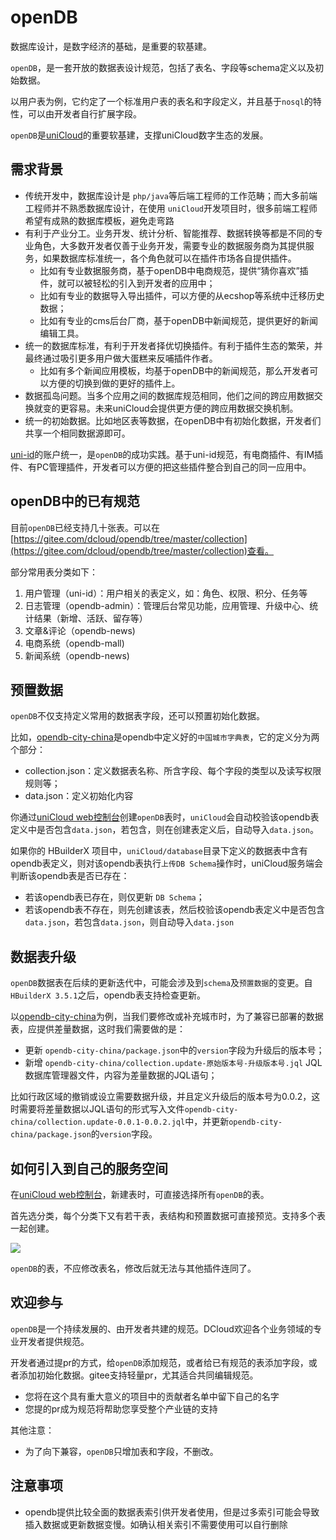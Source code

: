 # openDB

数据库设计，是数字经济的基础，是重要的软基建。

`openDB`，是一套开放的数据表设计规范，包括了表名、字段等schema定义以及初始数据。

以用户表为例，它约定了一个标准用户表的表名和字段定义，并且基于`nosql`的特性，可以由开发者自行扩展字段。

`openDB`是[uniCloud](https://uniapp.dcloud.io/uniCloud/)的重要软基建，支撑uniCloud数字生态的发展。

## 需求背景
- 传统开发中，数据库设计是 `php/java`等后端工程师的工作范畴；而大多前端工程师并不熟悉数据库设计，在使用 `uniCloud`开发项目时，很多前端工程师希望有成熟的数据库模板，避免走弯路
- 有利于产业分工。业务开发、统计分析、智能推荐、数据转换等都是不同的专业角色，大多数开发者仅善于业务开发，需要专业的数据服务商为其提供服务，如果数据库标准统一，各个角色就可以在插件市场各自提供插件。
  * 比如有专业数据服务商，基于openDB中电商规范，提供“猜你喜欢”插件，就可以被轻松的引入到开发者的应用中；
  * 比如有专业的数据导入导出插件，可以方便的从ecshop等系统中迁移历史数据；
  * 比如有专业的cms后台厂商，基于openDB中新闻规范，提供更好的新闻编辑工具。
- 统一的数据库标准，有利于开发者择优切换插件。有利于插件生态的繁荣，并最终通过吸引更多用户做大蛋糕来反哺插件作者。
  * 比如有多个新闻应用模板，均基于openDB中的新闻规范，那么开发者可以方便的切换到做的更好的插件上。
- 数据孤岛问题。当多个应用之间的数据库规范相同，他们之间的跨应用数据交换就变的更容易。未来uniCloud会提供更方便的跨应用数据交换机制。
- 统一的初始数据。比如地区表等数据，在openDB中有初始化数据，开发者们共享一个相同数据源即可。

[uni-id](https://uniapp.dcloud.io/uniCloud/uni-id)的账户统一，是`openDB`的成功实践。基于uni-id规范，有电商插件、有IM插件、有PC管理插件，开发者可以方便的把这些插件整合到自己的同一应用中。


## openDB中的已有规范

目前`openDB`已经支持几十张表。可以在[https://gitee.com/dcloud/opendb/tree/master/collection](https://gitee.com/dcloud/opendb/tree/master/collection)查看。

部分常用表分类如下：

1. 用户管理（uni-id）：用户相关的表定义，如：角色、权限、积分、任务等
2. 日志管理（opendb-admin）：管理后台常见功能，应用管理、升级中心、统计结果（新增、活跃、留存等）
3. 文章&评论（opendb-news)
4. 电商系统（opendb-mall)
5. 新闻系统（opendb-news)

## 预置数据

`openDB`不仅支持定义常用的数据表字段，还可以预置初始化数据。

比如，[opendb-city-china](https://gitee.com/dcloud/opendb/tree/master/collection/opendb-city-china)是opendb中定义好的`中国城市字典表`，它的定义分为两个部分：
- collection.json：定义数据表名称、所含字段、每个字段的类型以及读写权限规则等；
- data.json：定义初始化内容

你通过[uniCloud web控制台](https://unicloud.dcloud.net.cn)创建`openDB`表时，`uniCloud`会自动校验该opendb表定义中是否包含`data.json`，若包含，则在创建表定义后，自动导入`data.json`。

如果你的 HBuilderX 项目中，`uniCloud/database`目录下定义的数据表中含有opendb表定义，则对该opendb表执行`上传DB Schema`操作时，uniCloud服务端会判断该opendb表是否已存在：
- 若该opendb表已存在，则仅更新 `DB Schema`；
- 若该opendb表不存在，则先创建该表，然后校验该opendb表定义中是否包含`data.json`，若包含`data.json`，则自动导入`data.json`

## 数据表升级

`openDB`数据表在后续的更新迭代中，可能会涉及到`schema`及`预置数据`的变更。自`HBuilderX 3.5.1`之后，opendb表支持检查更新。

以[opendb-city-china](https://gitee.com/dcloud/opendb/tree/master/collection/opendb-city-china)为例，当我们要修改或补充城市时，为了兼容已部署的数据表，应提供差量数据，这时我们需要做的是：
- 更新 `opendb-city-china/package.json`中的`version`字段为升级后的版本号；
- 新增 `opendb-city-china/collection.update-原始版本号-升级版本号.jql` JQL数据库管理器文件，内容为差量数据的JQL语句；

比如行政区域的撤销或设立需要数据升级，并且定义升级后的版本号为0.0.2，这时需要将差量数据以JQL语句的形式写入文件`opendb-city-china/collection.update-0.0.1-0.0.2.jql`中，并更新`opendb-city-china/package.json`的`version`字段。


## 如何引入到自己的服务空间

在[uniCloud web控制台](https://unicloud.dcloud.net.cn)，新建表时，可直接选择所有`openDB`的表。

首先选分类，每个分类下又有若干表，表结构和预置数据可直接预览。支持多个表一起创建。

![](https://static-eefb4127-9f58-4963-a29b-42856d4205ee.bspapp.com/newopendb.jpg)

`openDB`的表，不应修改表名，修改后就无法与其他插件连同了。

## 欢迎参与

`openDB`是一个持续发展的、由开发者共建的规范。DCloud欢迎各个业务领域的专业开发者提供规范。

开发者通过提pr的方式，给`openDB`添加规范，或者给已有规范的表添加字段，或者添加初始化数据。gitee支持轻量pr，尤其适合共同编辑规范。

- 您将在这个具有重大意义的项目中的贡献者名单中留下自己的名字
- 您提的pr成为规范将帮助您享受整个产业链的支持

其他注意：

- 为了向下兼容，`openDB`只增加表和字段，不删改。

## 注意事项

- opendb提供比较全面的数据表索引供开发者使用，但是过多索引可能会导致插入数据或更新数据变慢。如确认相关索引不需要使用可以自行删除